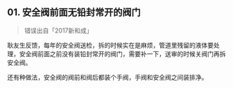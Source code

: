 ## 01. 安全阀前面无铅封常开的阀门
> 错误出自「2017新和成」

耿友生反馈，每年的安全阀送检，拆的时候实在是麻烦，管道里残留的液体要处理，安全阀前面之前没有装铅封常开的阀门，需要补一下，送审的时候关阀门再拆安全阀。

还有种做法，安全阀的阀前和阀后都装个手阀，手阀和安全阀之间装排净。







